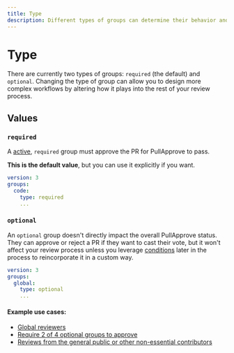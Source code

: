 ```yaml
---
title: Type
description: Different types of groups can determine their behavior and impact on your review process.
---
```


# Type

There are currently two types of groups: `required` (the default) and `optional`.
Changing the type of group can allow you to design more complex workflows by altering how it plays into the rest of your review process.

## Values

### `required`

A [active](/config/conditions/), `required` group must approve the PR for PullApprove to pass.

**This is the default value**, but you can use it explicitly if you want.

```yaml
version: 3
groups:
  code:
    type: required
    ...
```

### `optional`

An `optional` group doesn't directly impact the overall PullApprove status.
They can approve or reject a PR if they want to cast their vote,
but it won't affect your review process unless you leverage [conditions](/config/conditions/) later in the process to reincorporate it in a custom way.

```yaml
version: 3
groups:
  global:
    type: optional
    ...
```

#### Example use cases:

- [Global reviewers](/examples/global-reviewers/)
- [Require 2 of 4 optional groups to approve](/examples/require-2-of-4-optional-groups/)
- [Reviews from the general public or other non-essential contributors](/examples/optional-public-reviews/)
